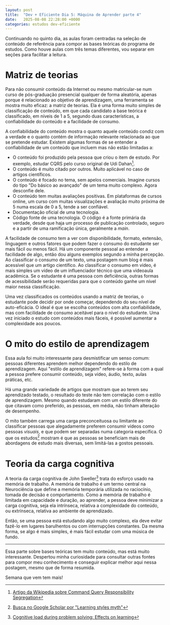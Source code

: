 ```yaml
---
layout: post
title:  "Dev + Eficiente Dia 5: Máquina de Aprender parte 4"
date:   2025-08-08 22:28:00 +0000
categories: estudos dev-eficiente
---
```

Continuando no quinto dia, as aulas foram centradas na seleção de conteúdo de referência para compor as bases teóricas do programa de estudos. Como houve aulas com três temas diferentes, vou separar em seções para facilitar a leitura.

# Matriz de teorias

Para não consumir conteúdo da Internet ou mesmo matricular-se num curso de pós-graduação presencial qualquer de forma aleatória, apenas porque é relacionado ao objetivo de aprendizagem, uma ferramenta se mostra muito eficaz: a matriz de teorias. Ela é uma forma muito simples de classificação de conteúdo, em que cada candidato a base teórica é classificado, em níveis de 1 a 5, segundo duas características, a confiabilidade do conteúdo e a facilidade de consumo.

A confiabilidade do conteúdo mostra o quanto aquele conteúdo condiz com a verdade e o quanto contém de informação relevante relacionada ao que se pretende estudar. Existem algumas formas de se entender a confiabilidade de um conteúdo que incluem mas não estão limitadas a:
- O conteúdo foi produzido pela pessoa que criou o item de estudo. Por exemplo, estudar CQRS pelo curso original de Udi Dahan[^1].
- O conteúdo é muito citado por outros. Muito aplicável no caso de artigos científicos.
- O conteúdo é focado no tema, sem apelos comerciais. Imagine cursos do tipo "Do básico ao avançado" de um tema muito complexo. Agora desconfie dele.
- O conteúdo tem muitas avaliações positivas. Em plataformas de cursos online, um curso com muitas visualizações e avaliação muito próxima de 5 numa escala de 0 a 5, tende a ser confiável.
- Documentação oficial de uma tecnologia.
- Código fonte de uma tecnologia. O código é a fonte primária da verdade, desde que haja um processo de publicação controlado, seguro e a partir de uma ramificação única, geralmente a *main*. 

A facilidade de consumo tem a ver com disponibilidade, formato, extensão, linguagem e outros fatores que podem fazer o consumo do estudante ser mais fácil ou menos fácil. Há um componente pessoal ao entender a facilidade de algo, então dou alguns exemplos segundo a minha percepção. Ao classificar o consumo de um texto, uma postagem num blog é mais acessível que um artigo científico. Ao classificar o consumo em vídeo, é mais simples um vídeo de um influenciador técnico que uma videoaula acadêmica. Se o estudante é uma pessoa com deficiência, outras formas de acessibilidade serão requeridas para que o conteúdo ganhe um nível maior nessa classificação.

Uma vez classificados os conteúdos usando a matriz de teorias, o estudante pode decidir por onde começar, dependendo do seu nível de auto-eficácia. O ideal é que se escolha conteúdos com alta confiabilidade, mas com facilidade de consumo aceitável para o nível do estudante. Uma vez iniciado o estudo com conteúdos mais fáceis, é possível aumentar a complexidade aos poucos.

[^1]: [Artigo da Wikipedia sobre Command Query Responsibility Segregation](https://en.wikipedia.org/wiki/Command_Query_Responsibility_Segregation)

# O mito do estilo de aprendizagem

Essa aula foi muito interessante para desmistificar um senso comum: pessoas diferentes aprendem melhor dependendo do estilo de aprendizagem. Aqui "estilo de aprendizagem" refere-se à forma com a qual a pessoa prefere consumir conteúdo, seja vídeo, áudio, texto, aulas práticas, etc.

Há uma grande variedade de artigos que mostram que ao terem seu aprendizado testado, o resultado do teste não tem correlação com o estilo de aprendizagem. Mesmo quando estudaram com um estilo diferente do que citavam como preferido, as pessoas, em média, não tinham alteração de desempenho.

O mito também carrega uma carga preconceituosa ou limitante ao classificar pessoas que alegadamente preferem consumir vídeos como pessoas *visuais*, e que podem ser separadas numa categoria específica. O que os estudos[^2] mostram é que as pessoas se beneficiam mais de abordagens de estudo mais diversas, sem limitá-las a gostos pessoais.

[^2]: [Busca no Google Scholar por "Learning styles myth"](https://scholar.google.com/scholar?q=learning+styles+myth)

# Teoria da carga cognitiva

A teoria da carga cognitiva de John Sweller[^3] trata do esforço usado na memória de trabalho. A memória de trabalho é um termo central na Neurociência que define a memória temporária utilizada no raciocínio, tomada de decisão e comportamento. Como a memória de trabalho é limitada em capacidade e duração, ao aprender, a pessoa deve minimizar a carga cognitiva, seja ela intrínseca, relativa a complexidade do conteúdo, ou extrínseca, relativa ao ambiente de aprendizado.

Então, se uma pessoa está estudando algo muito complexo, ela deve evitar fazê-lo em lugares barulhentos ou com interrupções constantes. Da mesma forma, se algo é mais simples, é mais fácil estudar com uma música de fundo.

---

Essa parte sobre bases teóricas tem muito conteúdo, mas está muito interessante. Despertou minha curiosidade para consultar outras fontes para compor meu conhecimento e conseguir explicar melhor aqui nessa postagem, mesmo que de forma resumida. 

Semana que vem tem mais!

[^3]: [Cognitive load during problem solving: Effects on learning](https://www.sciencedirect.com/science/article/abs/pii/0364021388900237)

